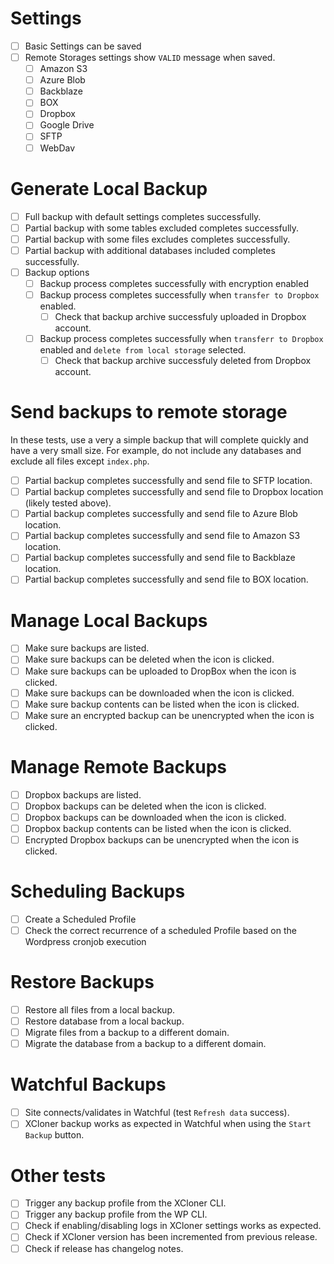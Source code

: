 # Settings
- [ ] Basic Settings can be saved
- [ ] Remote Storages settings show `VALID` message when saved.
  - [ ] Amazon S3
  - [ ] Azure Blob
  - [ ] Backblaze
  - [ ] BOX
  - [ ] Dropbox
  - [ ] Google Drive
  - [ ] SFTP
  - [ ] WebDav

# Generate Local Backup
- [ ] Full backup with default settings completes successfully.
- [ ] Partial backup with some tables excluded completes successfully.
- [ ] Partial backup with some files excludes completes successfully.
- [ ] Partial backup with additional databases included completes successfully.
- [ ] Backup options
  - [ ] Backup process completes successfully with encryption enabled
  - [ ] Backup process completes successfully when `transfer to Dropbox` enabled.
    - [ ] Check that backup archive successfuly uploaded in Dropbox account.
  - [ ] Backup process completes successfully when `transferr to Dropbox` enabled and `delete from local storage` selected.
    - [ ] Check that backup archive successfuly deleted from Dropbox account.

# Send backups to remote storage

In these tests, use a very a simple backup that will complete quickly and have a very small size. For example, do not include any databases and exclude all files except `index.php`. 

  - [ ] Partial backup completes successfully and send file to SFTP location.
  - [ ] Partial backup completes successfully and send file to Dropbox location (likely tested above).
  - [ ] Partial backup completes successfully and send file to Azure Blob location.
  - [ ] Partial backup completes successfully and send file to Amazon S3 location.
  - [ ] Partial backup completes successfully and send file to Backblaze location.
  - [ ] Partial backup completes successfully and send file to BOX location.

# Manage Local Backups
- [ ] Make sure backups are listed.
- [ ] Make sure backups can be deleted when the icon is clicked. 
- [ ] Make sure backups can be uploaded to DropBox when the icon is clicked. 
- [ ] Make sure backups can be downloaded when the icon is clicked.
- [ ] Make sure backup contents can be listed when the icon is clicked.
- [ ] Make sure an encrypted backup can be unencrypted when the icon is clicked.

# Manage Remote Backups
- [ ] Dropbox backups are listed.
- [ ] Dropbox backups can be deleted when the icon is clicked.
- [ ] Dropbox backups can be downloaded when the icon is clicked.
- [ ] Dropbox backup contents can be listed when the icon is clicked.
- [ ] Encrypted Dropbox backups can be unencrypted when the icon is clicked.

# Scheduling Backups
- [ ] Create a Scheduled Profile
- [ ] Check the correct recurrence of a scheduled Profile based on the Wordpress cronjob execution

# Restore Backups
- [ ] Restore all files from a local backup. 
- [ ] Restore database from a local backup.
- [ ] Migrate files from a backup to a different domain.
- [ ] Migrate the database from a backup to a different domain.

# Watchful Backups
- [ ] Site connects/validates in Watchful (test `Refresh data` success).
- [ ] XCloner backup works as expected in Watchful when using the `Start Backup` button.

# Other tests
- [ ] Trigger any backup profile from the XCloner CLI.
- [ ] Trigger any backup profile from the WP CLI.
- [ ] Check if enabling/disabling logs in XCloner settings works as expected.
- [ ] Check if XCloner version has been incremented from previous release.
- [ ] Check if release has changelog notes.
